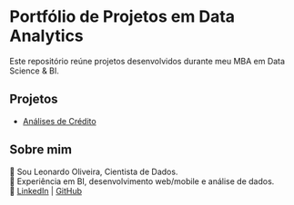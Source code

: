 # Portfólio de Projetos em Data Analytics

Este repositório reúne projetos desenvolvidos durante meu MBA em Data Science & BI.

## Projetos

- [Análises de Crédito](projeto_credito/README.md)   

## Sobre mim
👋 Sou Leonardo Oliveira, Cientista de Dados.  
💼 Experiência em BI, desenvolvimento web/mobile e análise de dados.  
🔗 [LinkedIn](https://www.linkedin.com/in/leo-de-oliveira) | [GitHub](https://github.com/leonardooliveiraoficial)
